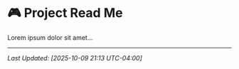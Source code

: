 # 🎮 Project Read Me

Lorem ipsum dolor sit amet...

---

*Last Updated: [2025-10-09 21:13 UTC-04:00]*
